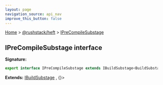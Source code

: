 ```yaml
---
layout: page
navigation_source: api_nav
improve_this_button: false
---
```



[Home](./index.md) &gt; [@rushstack/heft](./heft.md) &gt; [IPreCompileSubstage](./heft.iprecompilesubstage.md)

## IPreCompileSubstage interface


<b>Signature:</b>

```typescript
export interface IPreCompileSubstage extends IBuildSubstage<BuildSubstageHooksBase, {}>
```
<b>Extends:</b> [IBuildSubstage](./heft.ibuildsubstage.md) , {}&gt;

